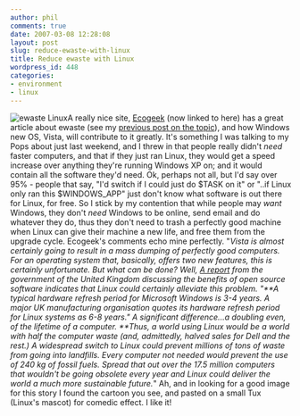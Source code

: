 ```yaml
---
author: phil
comments: true
date: 2007-03-08 12:28:08
layout: post
slug: reduce-ewaste-with-linux
title: Reduce ewaste with Linux
wordpress_id: 448
categories:
- environment
- linux
---
```


![ewaste Linux](http://fak3r.com/wp-content/uploads/2007/03/ewaste_photo.gif)A really  nice site, [Ecogeek](http://www.ecogeek.org/) (now linked to here) has a great article about ewaste (see my [previous post on the topic](http://fak3r.com/2006/11/28/un-warning-on-e-waste-mountain/)), and how Windows new OS, Vista, will contribute to it greatly.  It's something I was talking to my Pops about just last weekend, and I threw in that people really didn't *need* faster computers, and that if they just ran Linux, they would get a speed increase over anything they're running Windows XP on; and it would contain all the software they'd need.  Ok, perhaps not all, but I'd say over 95% - people that say, "I'd switch if I could  just do $TASK on it" or "..if Linux only ran this $WINDOWS_APP" just don't know what software is out there for Linux, for free.  So I stick by my contention that while people may *want* Windows, they don't *need* Windows to be online, send email and do whatever they do, thus they don't need to trash a perfectly good machine when Linux can give their machine a new life, and free them from the upgrade cycle.  Ecogeek's comments echo mine perfectly. "_Vista is almost certainly going to result in a mass dumping of perfectly good computers. For an operating system that, basically, offers two new features, this is certainly unfortunate. But what can be done? Well, [A report](http://www.arb.ca.gov/oss/articles/Report-v8d.pdf) from the government of the United Kingdom discussing the benefits of open source software indicates that Linux could certainly alleviate this problem. "**A typical hardware refresh period for Microsoft Windows is 3-4 years. A major UK manufacturing organisation quotes its hardware refresh period for Linux systems as 6-8 years." A significant difference...a doubling even, of the lifetime of a computer. **Thus, a world using Linux would be a world with half the computer waste (and, admittedly, halved sales for Dell and the rest.) A widespread switch to Linux could prevent millions of tons of waste from going into landfills. Every computer not needed would prevent the use of 240 kg of fossil fuels. Spread that out over the 17.5 million computers that wouldn't be going obsolete every year and Linux could deliver the world a much more sustainable future._" Ah, and in looking for a good image for this story I found the cartoon you see, and pasted on a small Tux (Linux's mascot) for comedic effect.  I like it!
